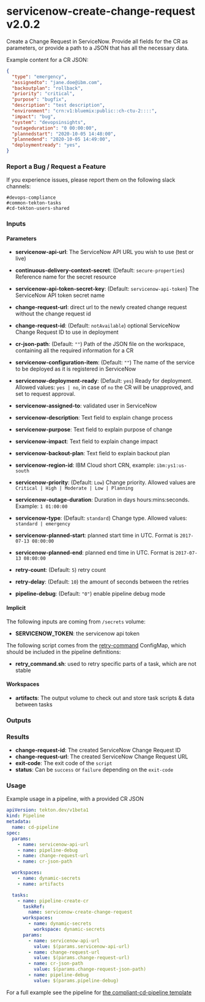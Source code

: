 # servicenow-create-change-request v2.0.2

Create a Change Request in ServiceNow. Provide all fields for the CR as parameters, or provide a path to a JSON that has all the necessary data.

Example content for a CR JSON:

```json
{
  "type": "emergency",
  "assignedto": "jane.doe@ibm.com",
  "backoutplan": "rollback",
  "priority": "critical",
  "purpose": "bugfix",
  "description": "test description",
  "environment": "crn:v1:bluemix:public::ch-ctu-2::::",
  "impact": "bug",
  "system": "devopsinsights",
  "outageduration": "0 00:00:00",
  "plannedstart": "2020-10-05 14:48:00",
  "plannedend": "2020-10-05 14:49:00",
  "deploymentready": "yes",
}
```

### Report a Bug / Request a Feature

If you experience issues, please report them on the following slack channels:
```
#devops-compliance
#common-tekton-tasks
#cd-tekton-users-shared
```

### Inputs

#### Parameters

 - **servicenow-api-url**: The ServiceNow API URL you wish to use (test or live)
 - **continuous-delivery-context-secret**: (Default: `secure-properties`) Reference name for the secret resource
 - **servicenow-api-token-secret-key**: (Default: `servicenow-api-token`) The ServiceNow API token secret name

 - **change-request-url**: direct url to the newly created change request without the change request id
 - **change-request-id**: (Default: `notAvailable`) optional ServiceNow Change Request ID to use in deployment

 - **cr-json-path**: (Default: `""`) Path of the JSON file on the workspace, containing all the required information for a CR

 - **servicenow-configuration-item**: (Default: `""`) The name of the service to be deployed as it is registered in ServiceNow
 - **servicenow-deployment-ready**: (Default: `yes`) Ready for deployment. Allowed values: `yes | no`, in case of `no` the CR will be unapproved, and set to request approval.
 - **servicenow-assigned-to**: validated user in ServiceNow
 - **servicenow-description**: Text field to explain change process
 - **servicenow-purpose**: Text field to explain purpose of change
 - **servicenow-impact**: Text field to explain change impact
 - **servicenow-backout-plan**: Text field to explain backout plan
 - **servicenow-region-id**: IBM Cloud short CRN, example: `ibm:ys1:us-south`
 - **servicenow-priority**: (Default: `Low`) Change priority. Allowed values are `Critical | High | Moderate | Low | Planning`
 - **servicenow-outage-duration**: Duration in days hours:mins:seconds. Example: `1 01:00:00`
 - **servicenow-type**: (Default: `standard`) Change type. Allowed values: `standard | emergency`
 - **servicenow-planned-start**: planned start time in UTC. Format is `2017-07-13 08:00:00`
 - **servicenow-planned-end**: planned end time in UTC. Format is `2017-07-13 08:00:00`
 - **retry-count**: (Default: `5`) retry count
 - **retry-delay**: (Default: `10`) the amount of seconds between the retries
 - **pipeline-debug**: (Default: `"0"`) enable pipeline debug mode

#### Implicit

The following inputs are coming from `/secrets` volume:

 - **SERVICENOW_TOKEN**: the servicenow api token

The following script comes from the [retry-command](../util/configmap-retry.yaml) ConfigMap, which should be included in the pipeline definitions:

 - **retry_command.sh**: used to retry specific parts of a task, which are not stable

#### Workspaces

 - **artifacts**: The output volume to check out and store task scripts & data between tasks

### Outputs

### Results

- **change-request-id**: The created ServiceNow Change Request ID
- **change-request-url**: The created ServiceNow Change Request URL
- **exit-code**: The exit code of the `script`
- **status**: Can be `success` or `failure` depending on the `exit-code`

### Usage

Example usage in a pipeline, with a provided CR JSON

``` yaml
apiVersion: tekton.dev/v1beta1
kind: Pipeline
metadata:
  name: cd-pipeline
spec:
  params:
    - name: servicenow-api-url
    - name: pipeline-debug
    - name: change-request-url
    - name: cr-json-path

  workspaces:
    - name: dynamic-secrets
    - name: artifacts

  tasks:
    - name: pipeline-create-cr
      taskRef:
        name: servicenow-create-change-request
      workspaces:
        - name: dynamic-secrets
          workspace: dynamic-secrets
      params:
        - name: servicenow-api-url
          value: $(params.servicenow-api-url)
        - name: change-request-url
          value: $(params.change-request-url)
        - name: cr-json-path
          value: $(params.change-request-json-path)
        - name: pipeline-debug
          value: $(params.pipeline-debug)
```

For a full example see the pipeline for [the compliant-cd-pipeline template](https://github.ibm.com/one-pipeline/compliance-cd-toolchain)

